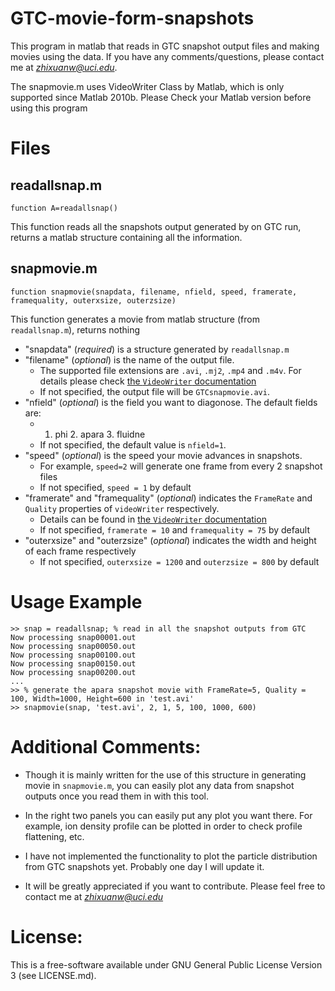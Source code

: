 GTC-movie-form-snapshots
========================

This program in matlab that reads in GTC snapshot output files and making movies using the data. If you have any comments/questions, please contact me at *zhixuanw@uci.edu*.

The snapmovie.m uses VideoWriter Class by Matlab, which is only supported since Matlab 2010b. 
Please Check your Matlab version before using this program


# Files

## readallsnap.m
    
    function A=readallsnap()

This function reads all the snapshots output generated by on GTC run, returns a matlab structure containing all the information. 


## snapmovie.m

    function snapmovie(snapdata, filename, nfield, speed, framerate, framequality, outerxsize, outerzsize)

This function generates a movie from matlab structure (from `readallsnap.m`), returns nothing

* "snapdata" (*required*) is a structure generated by `readallsnap.m`
* "filename" (*optional*) is the name of the output file.
    * The supported file extensions are `.avi`, `.mj2`, `.mp4` and `.m4v`. For details please check [the `VideoWriter` documentation](http://www.mathworks.com/help/matlab/ref/videowriter-class.html)
    * If not specified, the output file will be `GTCsnapmovie.avi`.
* "nfield" (*optional*) is the field you want to diagonose. The default fields are: 
    * 1. phi          2. apara           3. fluidne
    * If not specified, the default value is `nfield=1`.
* "speed" (*optional*) is the speed your movie advances in snapshots. 
    * For example, `speed=2` will generate one frame from every 2 snapshot files
    * If not specified, `speed = 1` by default
* "framerate" and "framequality" (*optional*) indicates the `FrameRate` and `Quality` properties of `videoWriter` respectively.
    * Details can be found in [the `VideoWriter` documentation](http://www.mathworks.com/help/matlab/ref/videowriter-class.html)
    * If not specified, `framerate = 10` and `framequality = 75` by default
* "outerxsize" and "outerzsize" (*optional*) indicates the width and height of each frame respectively
    * If not specified, `outerxsize = 1200` and `outerzsize = 800` by default
    
# Usage Example

    >> snap = readallsnap; % read in all the snapshot outputs from GTC
    Now processing snap00001.out
    Now processing snap00050.out
    Now processing snap00100.out
    Now processing snap00150.out
    Now processing snap00200.out
    ...
    >> % generate the apara snapshot movie with FrameRate=5, Quality = 100, Width=1000, Height=600 in 'test.avi'
    >> snapmovie(snap, 'test.avi', 2, 1, 5, 100, 1000, 600) 
     

# Additional Comments: 

* Though it is mainly written for the use of this structure in generating movie in `snapmovie.m`, 
you can easily plot any data from snapshot outputs once you read them in with this tool.

* In the right two panels you can easily put any plot you want there. For example, ion density profile can be plotted in order to check profile flattening, etc. 

* I have not implemented the functionality to plot the particle distribution from GTC snapshots yet. Probably one day I will update it. 

* It will be greatly appreciated if you want to contribute. Please feel free to contact me at *zhixuanw@uci.edu*

# License:

This is a free-software available under GNU General Public License Version 3 (see LICENSE.md). 